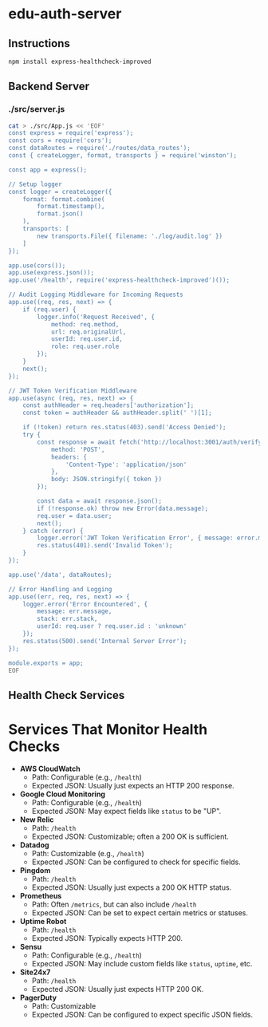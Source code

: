 # edu-auth-server

## Instructions

```bash
npm install express-healthcheck-improved
```

## Backend Server

### ./src/server.js

```bash
cat > ./src/App.js << 'EOF'
const express = require('express');
const cors = require('cors');
const dataRoutes = require('./routes/data_routes');
const { createLogger, format, transports } = require('winston');

const app = express();

// Setup logger
const logger = createLogger({
    format: format.combine(
        format.timestamp(),
        format.json()
    ),
    transports: [
        new transports.File({ filename: './log/audit.log' })
    ]
});

app.use(cors());
app.use(express.json());
app.use('/health', require('express-healthcheck-improved')());

// Audit Logging Middleware for Incoming Requests
app.use((req, res, next) => {
    if (req.user) {
        logger.info('Request Received', {
            method: req.method,
            url: req.originalUrl,
            userId: req.user.id,
            role: req.user.role
        });
    }
    next();
});

// JWT Token Verification Middleware
app.use(async (req, res, next) => {
    const authHeader = req.headers['authorization'];
    const token = authHeader && authHeader.split(' ')[1];

    if (!token) return res.status(403).send('Access Denied');
    try {
        const response = await fetch('http://localhost:3001/auth/verify-token', {
            method: 'POST',
            headers: {
                'Content-Type': 'application/json'
            },
            body: JSON.stringify({ token })
        });

        const data = await response.json();
        if (!response.ok) throw new Error(data.message);
        req.user = data.user;
        next();
    } catch (error) {
        logger.error('JWT Token Verification Error', { message: error.message });
        res.status(401).send('Invalid Token');
    }
});

app.use('/data', dataRoutes);

// Error Handling and Logging
app.use((err, req, res, next) => {
    logger.error('Error Encountered', {
        message: err.message,
        stack: err.stack,
        userId: req.user ? req.user.id : 'unknown'
    });
    res.status(500).send('Internal Server Error');
});

module.exports = app;
EOF
```

## Health Check Services

Services That Monitor Health Checks
===================================

*   **AWS CloudWatch**
    *   Path: Configurable (e.g., `/health`)
    *   Expected JSON: Usually just expects an HTTP 200 response.
*   **Google Cloud Monitoring**
    *   Path: Configurable (e.g., `/health`)
    *   Expected JSON: May expect fields like `status` to be "UP".
*   **New Relic**
    *   Path: `/health`
    *   Expected JSON: Customizable; often a 200 OK is sufficient.
*   **Datadog**
    *   Path: Customizable (e.g., `/health`)
    *   Expected JSON: Can be configured to check for specific fields.
*   **Pingdom**
    *   Path: `/health`
    *   Expected JSON: Usually just expects a 200 OK HTTP status.
*   **Prometheus**
    *   Path: Often `/metrics`, but can also include `/health`
    *   Expected JSON: Can be set to expect certain metrics or statuses.
*   **Uptime Robot**
    *   Path: `/health`
    *   Expected JSON: Typically expects HTTP 200.
*   **Sensu**
    *   Path: Configurable (e.g., `/health`)
    *   Expected JSON: May include custom fields like `status`, `uptime`, etc.
*   **Site24x7**
    *   Path: `/health`
    *   Expected JSON: Usually just expects HTTP 200 OK.
*   **PagerDuty**
    *   Path: Customizable
    *   Expected JSON: Can be configured to expect specific JSON fields.
